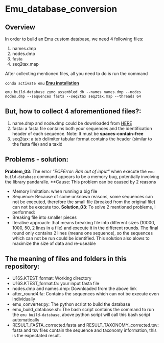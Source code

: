 # Emu_database_conversion
## Overview
In order to build an Emu custom database, we need 4 following files:
1. names.dmp
2. nodes.dmp
3. fasta
4. seq2tax.map

After collecting mentioned files, all you need to do is run the command

```conda activate emu``` **[Emu installation](https://gitlab.com/treangenlab/emu/-/tree/master)**

```emu build-database zymo_assembled_db --names names.dmp --nodes nodes.dmp --sequences fasta --seq2tax seq2tax.map --threads 64```

## But, how to collect 4 aforementioned files?:
1. name.dmp and node.dmp could be downloaded from [HERE](https://ftp.ncbi.nlm.nih.gov/pub/taxonomy/new_taxdump/)
2. fasta: a fasta file contains both your sequences and the identification header of each sequence. Note: It must be **spaces-contain-free**
3. seq2tax: a tab delimiter tabular format contains the header (similar to the fasta file) and a taxid

## Problems - solution:
**Problem_03**: The error *"EOFError: Ran out of input"* when execute the ```emu build-database``` command appears to be a memory bug, potentially involving the library pandaralle.
**Cause: This problem can be caused by 2 reasons
  - Memory limitation: when running a big file
  - Sequence: Because of some unknown reasons, some sequences can not be executed, therefore the small file (breaked from the original file) can not be execute too. 
**Solution_03**: To solve 2 mentioned problems, I performed:
  - Breaking file into smaller pieces
  - Iterative approach: that means breaking file into different sizes (10000, 1000, 50, 2 lines in a file) and execute it in the different rounds. The final round only contains 2 lines (means one sequence), so the sequences which can not be run could be identified. This solution also alows to maximize the size of data and re-useable

## The meaning of files and folders in this repository:
  - U16S.KTEST_format: Working directory
  - U16S.KTEST_format.fa: your input fasta file
  - nodes.dmp and names.dmp: Downloaded from the above link
  - after_round4.fa: Contains the sequences which can not be execute even individually
  - emu_converter.py: The python script to build the database
  - emu_build_database.sh: The bash script contains the command to run the ```emu build-database```, above python script will call this bash script automatically
  - RESULT_FASTA_corrected.fasta and RESULT_TAXONOMY_corrected.tsv: fasta and tsv files contain the sequence and taxonomy information, this is the expectated result.
  
 







